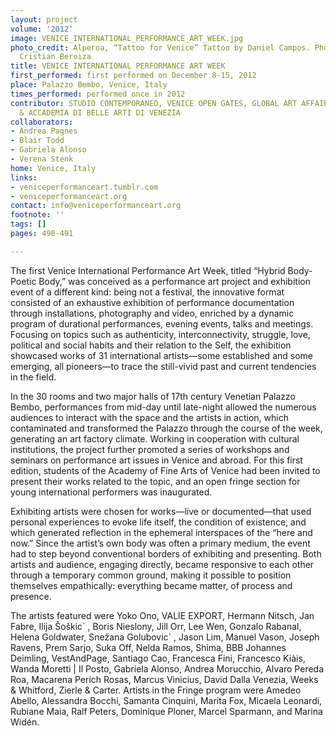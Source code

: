 ```yaml
---
layout: project
volume: '2012'
image: VENICE_INTERNATIONAL_PERFORMANCE_ART_WEEK.jpg
photo_credit: Alperoa, “Tattoo for Venice” Tattoo by Daniel Campos. Photograph by
  Cristian Beroiza
title: VENICE INTERNATIONAL PERFORMANCE ART WEEK
first_performed: first performed on December 8-15, 2012
place: Palazzo Bembo, Venice, Italy
times_performed: performed once in 2012
contributor: STUDIO CONTEMPORANEO, VENICE OPEN GATES, GLOBAL ART AFFAIRS FOUNDATION
  & ACCADEMIA DI BELLE ARTI DI VENEZIA
collaborators:
- Andrea Pagnes
- Blair Todd
- Gabriela Alonso
- Verena Stenk
home: Venice, Italy
links:
- veniceperformanceart.tumblr.com
- veniceperformanceart.org
contact: info@veniceperformanceart.org
footnote: ''
tags: []
pages: 490-491

---
```


The first Venice International Performance Art Week, titled “Hybrid Body-Poetic Body,” was conceived as a performance art project and exhibition event of a different kind: being not a festival, the innovative format consisted of an exhaustive exhibition of performance documentation through installations, photography and video, enriched by a dynamic program of durational performances, evening events, talks and meetings. Focusing on topics such as authenticity, interconnectivity, struggle, love, political and social habits and their relation to the Self, the exhibition showcased works of 31 international artists—some established and some emerging, all pioneers—to trace the still-vivid past and current tendencies in the field.

In the 30 rooms and two major halls of 17th century Venetian Palazzo Bembo, performances from mid-day until late-night allowed the numerous audiences to interact with the space and the artists in action, which contaminated and transformed the Palazzo through the course of the week, generating an art factory climate. Working in cooperation with cultural institutions, the project further promoted a series of workshops and seminars on performance art issues in Venice and abroad. For this first edition, students of the Academy of Fine Arts of Venice had been invited to present their works related to the topic, and an open fringe section for young international performers was inaugurated.

Exhibiting artists were chosen for works—live or documented—that used personal experiences to evoke life itself, the condition of existence, and which generated reflection in the ephemeral interspaces of the “here and now.” Since the artist’s own body was often a primary medium, the event had to step beyond conventional borders of exhibiting and presenting. Both artists and audience, engaging directly, became responsive to each other through a temporary common ground, making it possible to position themselves empathically: everything became matter, of process and presence.

The artists featured were Yoko Ono, VALIE EXPORT, Hermann Nitsch, Jan Fabre, Ilija Šoškic´ , Boris Nieslony, Jill Orr, Lee Wen, Gonzalo Rabanal, Helena Goldwater, Snežana Golubovic´ , Jason Lim, Manuel Vason, Joseph Ravens, Prem Sarjo, Suka Off, Nelda Ramos, Shima, BBB Johannes Deimling, VestAndPage, Santiago Cao, Francesca Fini, Francesco Kiàis, Wanda Moretti | Il Posto, Gabriela Alonso, Andrea Morucchio, Alvaro Pereda Roa, Macarena Perich Rosas, Marcus Vinicius, David Dalla Venezia, Weeks & Whitford, Zierle & Carter. Artists in the Fringe program were Amedeo Abello, Alessandra Bocchi, Samanta Cinquini, Marita Fox, Micaela Leonardi, Rubiane Maia, Ralf Peters, Dominique Ploner, Marcel Sparmann, and Marina Widén.
